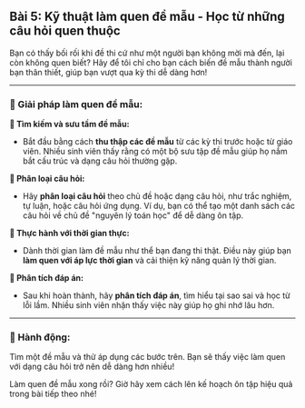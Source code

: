 ## Bài 5: Kỹ thuật làm quen đề mẫu - Học từ những câu hỏi quen thuộc

Bạn có thấy bối rối khi đề thi cứ như một người bạn không mời mà đến, lại còn không quen biết? Hãy để tôi chỉ cho bạn cách biến đề mẫu thành người bạn thân thiết, giúp bạn vượt qua kỳ thi dễ dàng hơn!

---

### 📌 Giải pháp làm quen đề mẫu:

**🔹 Tìm kiếm và sưu tầm đề mẫu:**
- Bắt đầu bằng cách **thu thập các đề mẫu** từ các kỳ thi trước hoặc từ giáo viên. Nhiều sinh viên thấy rằng có một bộ sưu tập đề mẫu giúp họ nắm bắt cấu trúc và dạng câu hỏi thường gặp. 

**🔹 Phân loại câu hỏi:**
- Hãy **phân loại câu hỏi** theo chủ đề hoặc dạng câu hỏi, như trắc nghiệm, tự luận, hoặc câu hỏi ứng dụng. Ví dụ, bạn có thể tạo một danh sách các câu hỏi về chủ đề "nguyên lý toán học" để dễ dàng ôn tập.

**🔹 Thực hành với thời gian thực:**
- Dành thời gian làm đề mẫu như thể bạn đang thi thật. Điều này giúp bạn **làm quen với áp lực thời gian** và cải thiện kỹ năng quản lý thời gian.

**🔹 Phân tích đáp án:**
- Sau khi hoàn thành, hãy **phân tích đáp án**, tìm hiểu tại sao sai và học từ lỗi lầm. Nhiều sinh viên nhận thấy việc này giúp họ ghi nhớ lâu hơn.

---

### 🚀 Hành động:

Tìm một đề mẫu và thử áp dụng các bước trên. Bạn sẽ thấy việc làm quen với dạng câu hỏi trở nên dễ dàng hơn nhiều!

Làm quen đề mẫu xong rồi? Giờ hãy xem cách lên kế hoạch ôn tập hiệu quả trong bài tiếp theo nhé!